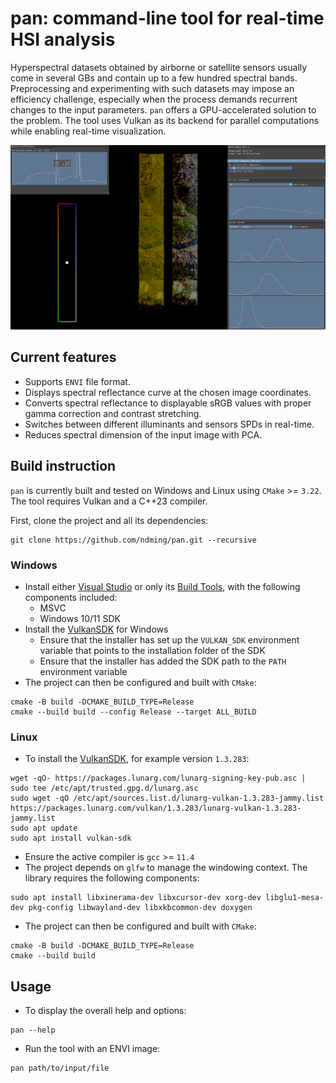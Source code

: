 # pan: command-line tool for real-time HSI analysis

Hyperspectral datasets obtained by airborne or satellite sensors usually come in several GBs and contain up to a few hundred spectral bands. 
Preprocessing and experimenting with such datasets may impose an efficiency challenge, especially when the process demands recurrent changes 
to the input parameters. `pan` offers a GPU-accelerated solution to the problem. The tool uses Vulkan as its backend for parallel computations 
while enabling real-time visualization.

![cover image](gallery/cover.png)

## Current features
- Supports `ENVI` file format.
- Displays spectral reflectance curve at the chosen image coordinates.
- Converts spectral reflectance to displayable sRGB values with proper gamma correction and contrast stretching.
- Switches between different illuminants and sensors SPDs in real-time.
- Reduces spectral dimension of the input image with PCA.

## Build instruction
`pan` is currently built and tested on Windows and Linux using `CMake` >= `3.22`. The tool requires Vulkan and a C++23 compiler.

First, clone the project and all its dependencies:
```
git clone https://github.com/ndming/pan.git --recursive
```

### Windows
- Install either [Visual Studio](https://visualstudio.microsoft.com/downloads/?cid=learn-onpage-download-install-visual-studio-page-cta#visual-studio-community-2022) or only its [Build Tools](https://visualstudio.microsoft.com/downloads/?cid=learn-onpage-download-install-visual-studio-page-cta#build-tools-for-visual-studio-2022), with the following components included:
    - MSVC
    - Windows 10/11 SDK
- Install the [VulkanSDK](https://vulkan.lunarg.com/sdk/home#windows) for Windows
    - Ensure that the installer has set up the `VULKAN_SDK` environment variable that points to the installation folder of the SDK
    - Ensure that the installer has added the SDK path to the `PATH` environment variable
- The project can then be configured and built with `CMake`:
```
cmake -B build -DCMAKE_BUILD_TYPE=Release
cmake --build build --config Release --target ALL_BUILD
```

### Linux
- To install the [VulkanSDK](https://vulkan.lunarg.com/sdk/home#linux), for example version `1.3.283`:
```
wget -qO- https://packages.lunarg.com/lunarg-signing-key-pub.asc | sudo tee /etc/apt/trusted.gpg.d/lunarg.asc
sudo wget -qO /etc/apt/sources.list.d/lunarg-vulkan-1.3.283-jammy.list https://packages.lunarg.com/vulkan/1.3.283/lunarg-vulkan-1.3.283-jammy.list
sudo apt update
sudo apt install vulkan-sdk
```

- Ensure the active compiler is `gcc` >= `11.4`
- The project depends on `glfw` to manage the windowing context. The library requires the following components:
```
sudo apt install libxinerama-dev libxcursor-dev xorg-dev libglu1-mesa-dev pkg-config libwayland-dev libxkbcommon-dev doxygen
```

- The project can then be configured and built with `CMake`:
```
cmake -B build -DCMAKE_BUILD_TYPE=Release
cmake --build build
```

## Usage
- To display the overall help and options:
```
pan --help
```

- Run the tool with an ENVI image:
```
pan path/to/input/file
```
